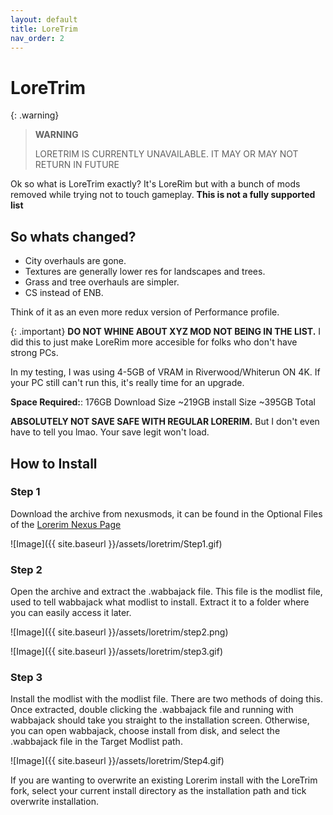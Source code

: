 ```yaml
---
layout: default
title: LoreTrim
nav_order: 2
---
```

# LoreTrim

{: .warning}
> **WARNING**
>
>LORETRIM IS CURRENTLY UNAVAILABLE. IT MAY OR MAY NOT RETURN IN FUTURE

Ok so what is LoreTrim exactly? It's LoreRim but with a bunch of mods removed while trying not to touch gameplay. **This is not a fully supported list**

## So whats changed?

- City overhauls are gone. 
- Textures are generally lower res for landscapes and trees. 
- Grass and tree overhauls are simpler. 
- CS instead of ENB. 

Think of it as an even more redux version of Performance profile.

{: .important}
**DO NOT WHINE ABOUT XYZ MOD NOT BEING IN THE LIST.** I did this to just make LoreRim more accesible for folks who don't have strong PCs. 

In my testing, I was using 4-5GB of VRAM in Riverwood/Whiterun ON 4K. If your PC still can't run this, it's really time for an upgrade.

**Space Required:**: 176GB Download Size ~219GB install Size ~395GB Total

**ABSOLUTELY NOT SAVE SAFE WITH REGULAR LORERIM.** But I don't even have to tell you lmao. Your save legit won't load.

## How to Install

### Step 1

Download the archive from nexusmods, it can be found in the Optional Files of the [Lorerim Nexus Page](https://www.nexusmods.com/skyrimspecialedition/mods/112590?tab=files)

![Image]({{ site.baseurl }}/assets/loretrim/Step1.gif)

### Step 2 

Open the archive and extract the .wabbajack file. This file is the modlist file, used to tell wabbajack what modlist to install. Extract it to a folder where you can easily access it later.

![Image]({{ site.baseurl }}/assets/loretrim/step2.png)

![Image]({{ site.baseurl }}/assets/loretrim/step3.gif)

### Step 3

Install the modlist with the modlist file.
There are two methods of doing this. Once extracted, double clicking the .wabbajack file and running with wabbajack should take you straight to the installation screen. Otherwise, you can open wabbajack, choose install from disk, and select the .wabbajack file in the Target Modlist path.

![Image]({{ site.baseurl }}/assets/loretrim/Step4.gif)

If you are wanting to overwrite an existing Lorerim install with the LoreTrim fork, select your current install directory as the installation path and tick overwrite installation.